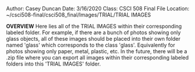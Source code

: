 Author: Casey Duncan
Date: 3/16/2020
Class: CSCI 508 Final
File Location: ~/csci508-final/csci508_final/Images/TRIAL/TRIAL IMAGES

**OVERVIEW**
Here lies all of the TRIAL IMAGES within their corresponding labeled folder. For example, if there are a bunch of photos showing only glass objects, all of these images should be placed into their own folder named 'glass' which corresponds to the class 'glass'. Equivalently for photos showing only paper, metal, plastic, etc. In the future, there will be a .zip file where you can export all images within their corresponding labeled folders into this 'TRIAL IMAGES' folder.